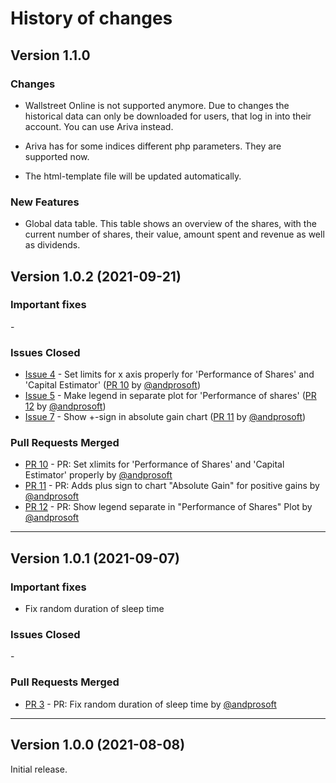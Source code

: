 # History of changes

## Version 1.1.0

### Changes

* Wallstreet Online is not supported anymore. Due to changes the historical data can only be downloaded for users, that log in into their account. You can use Ariva instead.
      
* Ariva has for some indices different php parameters. They are supported now.
      
* The html-template file will be updated automatically.

### New Features

* Global data table. This table shows an overview of the shares, with the current number of shares, their value, amount spent and revenue as well as dividends.


## Version 1.0.2 (2021-09-21)

### Important fixes

\-

### Issues Closed

* [Issue 4](https://github.com/andprosoft/capital_analyzer/issues/4) - Set limits for x axis properly for 'Performance of Shares' and 'Capital Estimator' ([PR 10](https://github.com/andprosoft/capital_analyzer/pull/10) by [@andprosoft](https://github.com/andprosoft))
* [Issue 5](https://github.com/andprosoft/capital_analyzer/issues/5) - Make legend in separate plot for 'Performance of shares' ([PR 12](https://github.com/andprosoft/capital_analyzer/pull/12) by [@andprosoft](https://github.com/andprosoft))
* [Issue 7](https://github.com/andprosoft/capital_analyzer/issues/7) - Show +-sign in absolute gain chart ([PR 11](https://github.com/andprosoft/capital_analyzer/pull/11) by [@andprosoft](https://github.com/andprosoft))

### Pull Requests Merged

* [PR 10](https://github.com/andprosoft/capital_analyzer/pull/10) - PR: Set xlimits for 'Performance of Shares' and 'Capital Estimator' properly by [@andprosoft](https://github.com/andprosoft)
* [PR 11](https://github.com/andprosoft/capital_analyzer/pull/11) - PR: Adds plus sign to chart "Absolute Gain" for positive gains by [@andprosoft](https://github.com/andprosoft)
* [PR 12](https://github.com/andprosoft/capital_analyzer/pull/12) - PR: Show legend separate in "Performance of Shares" Plot by [@andprosoft](https://github.com/andprosoft)

----

## Version 1.0.1 (2021-09-07)

### Important fixes

* Fix random duration of sleep time

### Issues Closed

\-

### Pull Requests Merged

* [PR 3](https://github.com/andprosoft/capital_analyzer/pull/3) - PR: Fix random duration of sleep time by [@andprosoft](https://github.com/andprosoft)


----

## Version 1.0.0 (2021-08-08)

Initial release.

